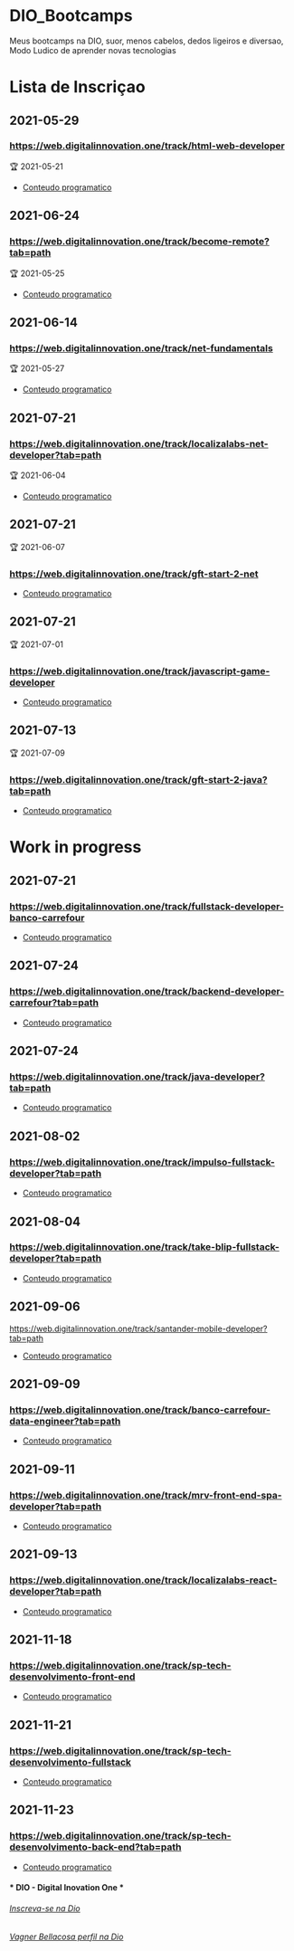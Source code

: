 # DIO_Bootcamps
Meus bootcamps na DIO, suor, menos cabelos, dedos ligeiros e diversao, Modo Ludico de aprender novas tecnologias

# Lista de Inscriçao

## 2021-05-29 
### https://web.digitalinnovation.one/track/html-web-developer 
:trophy: 2021-05-21
- [Conteudo programatico](HtmlWebDeveloper.md)

## 2021-06-24 
### https://web.digitalinnovation.one/track/become-remote?tab=path
:trophy: 2021-05-25
- [Conteudo programatico](BecomeRemote.md)

## 2021-06-14
### https://web.digitalinnovation.one/track/net-fundamentals
:trophy: 2021-05-27
- [Conteudo programatico](NetFundamentals.md)

## 2021-07-21
### https://web.digitalinnovation.one/track/localizalabs-net-developer?tab=path
:trophy: 2021-06-04
- [Conteudo programatico](LocalizaLabsNetDeveloper.md)

## 2021-07-21
:trophy: 2021-06-07
### https://web.digitalinnovation.one/track/gft-start-2-net
- [Conteudo programatico](GFTStar2DotNet.md)

## 2021-07-21
:trophy: 2021-07-01
### https://web.digitalinnovation.one/track/javascript-game-developer
- [Conteudo programatico](JavaScriptGameDeveloper.md)

## 2021-07-13
:trophy: 2021-07-09
### https://web.digitalinnovation.one/track/gft-start-2-java?tab=path
- [Conteudo programatico](GFTStart2Java.md)


# Work in progress



## 2021-07-21 
### https://web.digitalinnovation.one/track/fullstack-developer-banco-carrefour
- [Conteudo programatico](FullStackDeveloperBancoCarrefour.md)

## 2021-07-24
### https://web.digitalinnovation.one/track/backend-developer-carrefour?tab=path
- [Conteudo programatico](BackEndDeveloperCarrefour.md)

## 2021-07-24
### https://web.digitalinnovation.one/track/java-developer?tab=path
- [Conteudo programatico](JavaDeveloper.md)

## 2021-08-02
### https://web.digitalinnovation.one/track/impulso-fullstack-developer?tab=path
- [Conteudo programatico](ImpulsoFullStackDeveloper.md)

## 2021-08-04 
### https://web.digitalinnovation.one/track/take-blip-fullstack-developer?tab=path
- [Conteudo programatico](TakeBlipFullStackDeveloper.md)

## 2021-09-06 
https://web.digitalinnovation.one/track/santander-mobile-developer?tab=path
- [Conteudo programatico](SantanderMobileDeveloper.md)
 
## 2021-09-09 
### https://web.digitalinnovation.one/track/banco-carrefour-data-engineer?tab=path
- [Conteudo programatico](BancoCarrefourDataEngineer.md)

## 2021-09-11 
### https://web.digitalinnovation.one/track/mrv-front-end-spa-developer?tab=path
- [Conteudo programatico](MRVFrontEndSPADeveloper.md)

## 2021-09-13
### https://web.digitalinnovation.one/track/localizalabs-react-developer?tab=path
- [Conteudo programatico](LocalizaLabsReactDeveloper.md)
 
## 2021-11-18 
### https://web.digitalinnovation.one/track/sp-tech-desenvolvimento-front-end
- [Conteudo programatico](SPTechDesenvolvimentoFrontEnd.md)

## 2021-11-21
### https://web.digitalinnovation.one/track/sp-tech-desenvolvimento-fullstack
- [Conteudo programatico](SPTechDesenvolvimentoFullStack.md)

## 2021-11-23
### https://web.digitalinnovation.one/track/sp-tech-desenvolvimento-back-end?tab=path
- [Conteudo programatico](SPTechDesenvolvimentoBackEnd.md)

#### * DIO - Digital Inovation One *
######  [Inscreva-se na Dio](https://digitalinnovation.one/sign-up?ref=R5J3ZLTIFS)  

######  [Vagner Bellacosa perfil na Dio](https://web.digitalinnovation.one/users/vagnerbellacosa?tab=achievements)  

